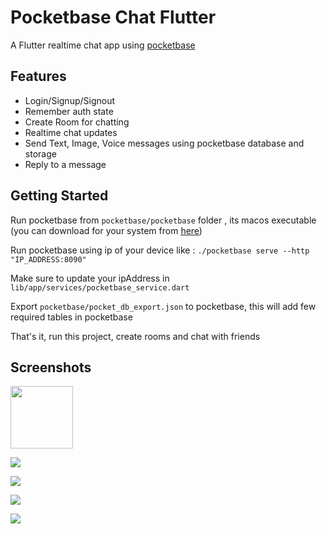 # Pocketbase Chat Flutter

A Flutter realtime chat app using [pocketbase](https://pocketbase.io/)

## Features

- Login/Signup/Signout
- Remember auth state
- Create Room for chatting
- Realtime chat updates
- Send Text, Image, Voice messages using pocketbase database and storage
- Reply to a message

## Getting Started

Run pocketbase from `pocketbase/pocketbase` folder , its macos executable (you can download for your system from [here](https://pocketbase.io/docs/))

Run pocketbase using ip of your device like : `./pocketbase serve --http "IP_ADDRESS:8090"`

Make sure to update your ipAddress in `lib/app/services/pocketbase_service.dart`

Export `pocketbase/pocket_db_export.json` to pocketbase, this will add few required tables in pocketbase

That's it, run this project, create rooms and chat with friends

## Screenshots

<img src="[https://your-image-url.type](https://github.com/rohitsangwan01/flutter_pocketbase_chat/assets/59526499/437a5406-e990-4dd7-ad65-da08b98dadbf)" width="100" height="100">

![](https://github.com/rohitsangwan01/flutter_pocketbase_chat/assets/59526499/012be13e-c4f0-471c-a1af-b19b18414a2e)

![](https://github.com/rohitsangwan01/flutter_pocketbase_chat/assets/59526499/33fa3265-a3de-4332-ade6-dfa94dbc59b2)

![](https://github.com/rohitsangwan01/flutter_pocketbase_chat/assets/59526499/8d300b92-3245-434d-b9d9-de5206be2534)

![](https://github.com/rohitsangwan01/flutter_pocketbase_chat/assets/59526499/2740fc9f-066e-48fd-a4eb-739c0f36823b)
